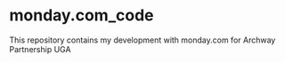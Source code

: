 # monday.com_code
This repository contains my development with monday.com for Archway Partnership UGA
